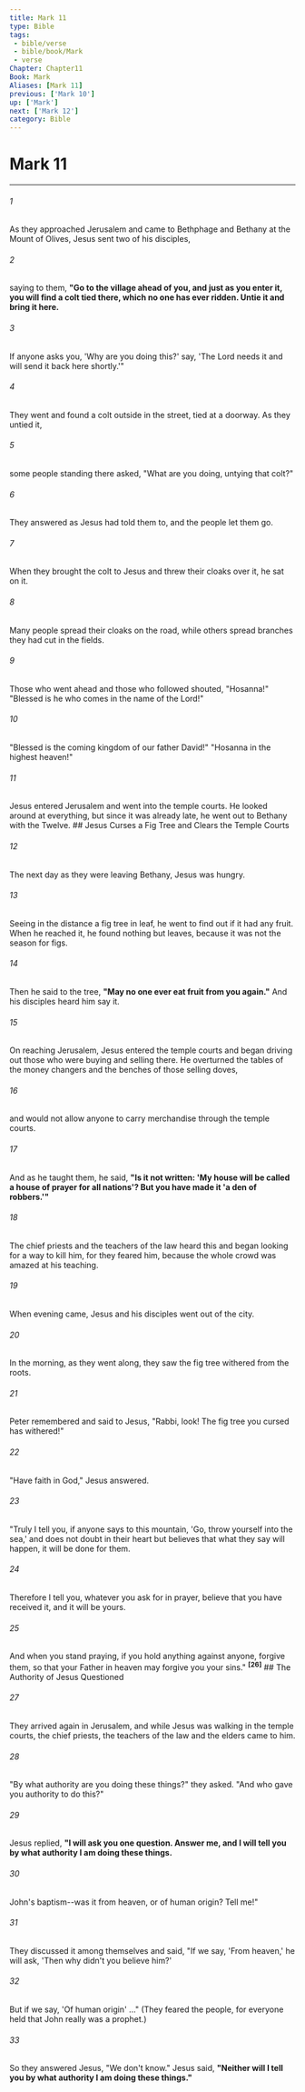 ```yaml
---
title: Mark 11
type: Bible
tags:
 - bible/verse
 - bible/book/Mark
 - verse
Chapter: Chapter11
Book: Mark
Aliases: [Mark 11]
previous: ['Mark 10']
up: ['Mark']
next: ['Mark 12']
category: Bible
---
```

# Mark 11

***


###### 1 
As they approached Jerusalem and came to Bethphage and Bethany at the Mount of Olives, Jesus sent two of his disciples, 

###### 2 
saying to them, **"Go to the village ahead of you, and just as you enter it, you will find a colt tied there, which no one has ever ridden. Untie it and bring it here.** 

###### 3 
If anyone asks you, 'Why are you doing this?' say, 'The Lord needs it and will send it back here shortly.'" 

###### 4 
They went and found a colt outside in the street, tied at a doorway. As they untied it, 

###### 5 
some people standing there asked, "What are you doing, untying that colt?" 

###### 6 
They answered as Jesus had told them to, and the people let them go. 

###### 7 
When they brought the colt to Jesus and threw their cloaks over it, he sat on it. 

###### 8 
Many people spread their cloaks on the road, while others spread branches they had cut in the fields. 

###### 9 
Those who went ahead and those who followed shouted, "Hosanna!" "Blessed is he who comes in the name of the Lord!" 

###### 10 
"Blessed is the coming kingdom of our father David!" "Hosanna in the highest heaven!" 

###### 11 
Jesus entered Jerusalem and went into the temple courts. He looked around at everything, but since it was already late, he went out to Bethany with the Twelve. ## Jesus Curses a Fig Tree and Clears the Temple Courts 

###### 12 
The next day as they were leaving Bethany, Jesus was hungry. 

###### 13 
Seeing in the distance a fig tree in leaf, he went to find out if it had any fruit. When he reached it, he found nothing but leaves, because it was not the season for figs. 

###### 14 
Then he said to the tree, **"May no one ever eat fruit from you again."** And his disciples heard him say it. 

###### 15 
On reaching Jerusalem, Jesus entered the temple courts and began driving out those who were buying and selling there. He overturned the tables of the money changers and the benches of those selling doves, 

###### 16 
and would not allow anyone to carry merchandise through the temple courts. 

###### 17 
And as he taught them, he said, **"Is it not written: 'My house will be called a house of prayer for all nations'? But you have made it 'a den of robbers.'"** 

###### 18 
The chief priests and the teachers of the law heard this and began looking for a way to kill him, for they feared him, because the whole crowd was amazed at his teaching. 

###### 19 
When evening came, Jesus and his disciples went out of the city. 

###### 20 
In the morning, as they went along, they saw the fig tree withered from the roots. 

###### 21 
Peter remembered and said to Jesus, "Rabbi, look! The fig tree you cursed has withered!" 

###### 22 
"Have faith in God," Jesus answered. 

###### 23 
"Truly I tell you, if anyone says to this mountain, 'Go, throw yourself into the sea,' and does not doubt in their heart but believes that what they say will happen, it will be done for them. 

###### 24 
Therefore I tell you, whatever you ask for in prayer, believe that you have received it, and it will be yours. 

###### 25 
And when you stand praying, if you hold anything against anyone, forgive them, so that your Father in heaven may forgive you your sins." **<sup class="versenum">[26]</sup>** ## The Authority of Jesus Questioned 

###### 27 
They arrived again in Jerusalem, and while Jesus was walking in the temple courts, the chief priests, the teachers of the law and the elders came to him. 

###### 28 
"By what authority are you doing these things?" they asked. "And who gave you authority to do this?" 

###### 29 
Jesus replied, **"I will ask you one question. Answer me, and I will tell you by what authority I am doing these things.** 

###### 30 
John's baptism--was it from heaven, or of human origin? Tell me!" 

###### 31 
They discussed it among themselves and said, "If we say, 'From heaven,' he will ask, 'Then why didn't you believe him?' 

###### 32 
But if we say, 'Of human origin' …" (They feared the people, for everyone held that John really was a prophet.) 

###### 33 
So they answered Jesus, "We don't know." Jesus said, **"Neither will I tell you by what authority I am doing these things."** 

